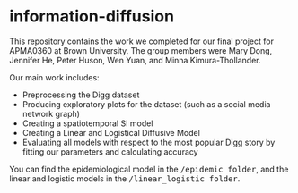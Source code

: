 # information-diffusion

This repository contains the work we completed for our final project for APMA0360 at Brown University. The group members were Mary Dong, Jennifer He, Peter Huson, Wen Yuan, and Minna Kimura-Thollander.

Our main work includes:
* Preprocessing the Digg dataset
* Producing exploratory plots for the dataset (such as a social media network graph)
* Creating a spatiotemporal SI model 
* Creating a Linear and Logistical Diffusive Model
* Evaluating all models with respect to the most popular Digg story by fitting our parameters and calculating accuracy

You can find the epidemiological model in the <tt>/epidemic folder</tt>, and the linear and logistic models in the <tt>/linear_logistic folder</tt>.
